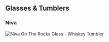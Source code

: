 ## Glasses & Tumblers

### Niva

![Niva On The Rocks Glass - Whiskey Tumbler](images\NivaTumbler.jpg)
